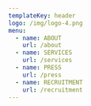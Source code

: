 ```yaml
---
templateKey: header
logo: /img/logo-4.png
menu:
  - name: ABOUT
    url: /about
  - name: SERVICES
    url: /services
  - name: PRESS
    url: /press
  - name: RECRUITMENT
    url: /recruitment
---
```

